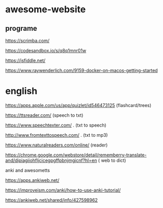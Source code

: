 # awesome-website
## programe

https://scrimba.com/

https://codesandbox.io/s/q8q1mnr01w

https://jsfiddle.net/



https://www.raywenderlich.com/9159-docker-on-macos-getting-started

# english
https://apps.apple.com/us/app/quizlet/id546473125 (flashcard/trees)

https://ttsreader.com/  (speech to txt)

https://www.speechtexter.com/ . (txt to speech)

http://www.fromtexttospeech.com/ . (txt to mp3)

https://www.naturalreaders.com/online/ (reader)

https://chrome.google.com/webstore/detail/rememberry-translate-and/dipiagiiohfljcicegpgffpbnjmgjcnf?hl=en ( web to dict)

anki and awesometts

https://apps.ankiweb.net/

https://improveism.com/anki/how-to-use-anki-tutorial/

https://ankiweb.net/shared/info/427598962
